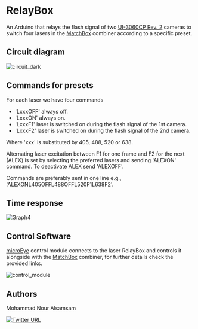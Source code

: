 # RelayBox
An Arduino that relays the flash signal of two [UI-3060CP Rev. 2](https://en.ids-imaging.com/store/products/cameras/ui-3060cp-rev-2.html) cameras to switch four lasers in the [MatchBox](https://integratedoptics.com/products/wavelength-combiners) combiner according to a specific preset.  

## Circuit diagram 

![circuit_dark](https://user-images.githubusercontent.com/89871015/135931417-3c83f831-b0a0-4b80-b9c6-8fe5e52b098b.png)

## Commands for presets

For each laser we have four commands
- 'LxxxOFF' always off.
- 'LxxxON' always on.
- 'LxxxF1' laser is switched on during the flash signal of the 1st camera.
- 'LxxxF2' laser is switched on during the flash signal of the 2nd camera.

Where 'xxx' is substituted by 405, 488, 520 or 638.

Alternating laser excitation between F1 for one frame and F2 for the next (ALEX) is set by selecting the preferred lasers and sending 'ALEXON' command. To deactivate ALEX send 'ALEXOFF'.

Commands are preferably sent in one line e.g., 'ALEXONL405OFFL488OFFL520F1L638F2'.

## Time response

![Graph4](https://user-images.githubusercontent.com/89871015/135933223-2a2900b8-f8c8-4a3a-90d9-00d694d6346f.png)

## Control Software

[microEye](https://github.com/samhitech/microEye) control module connects to the laser RelayBox and controls it alongside with the [MatchBox](https://integratedoptics.com/products/wavelength-combiners) combiner, for further details check the provided links.

![control_module](https://user-images.githubusercontent.com/89871015/141841883-d37c4979-c8aa-4e1f-b1b9-84bdd819c828.png)

## Authors

Mohammad Nour Alsamsam

[![Twitter URL](https://img.shields.io/twitter/url/https/twitter.com/samhightech.svg?style=social&label=Follow%20%40samhightech)](https://twitter.com/samhightech)
    
